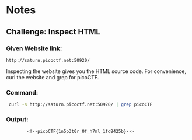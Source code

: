 # Notes
## Challenge: Inspect HTML

### Given Website link:
```
http://saturn.picoctf.net:50920/
```
Inspecting the website gives you the HTML source code.
For convenience, curl the website and grep for picoCTF.
### Command:
```bash
 curl -s http://saturn.picoctf.net:50920/ | grep picoCTF
```
### Output:
```bash
        <!--picoCTF{1n5p3t0r_0f_h7ml_1fd8425b}-->
```
